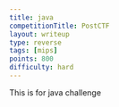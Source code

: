 ```yaml
---
title: java
competitionTitle: PostCTF
layout: writeup
type: reverse
tags: [mips]
points: 800
difficulty: hard
---
```



This is for java challenge

